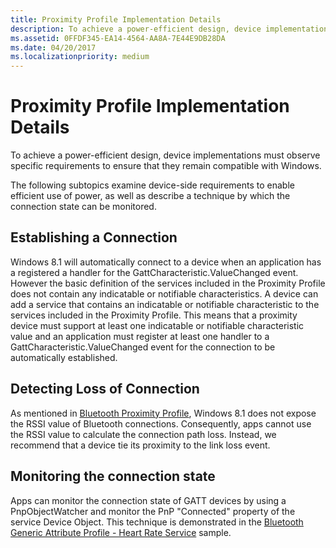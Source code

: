 ```yaml
---
title: Proximity Profile Implementation Details
description: To achieve a power-efficient design, device implementations must observe specific requirements to ensure that they remain compatible with Windows.
ms.assetid: 0FFDF345-EA14-4564-AA8A-7E44E9DB28DA
ms.date: 04/20/2017
ms.localizationpriority: medium
---
```


# Proximity Profile Implementation Details


To achieve a power-efficient design, device implementations must observe specific requirements to ensure that they remain compatible with Windows.

The following subtopics examine device-side requirements to enable efficient use of power, as well as describe a technique by which the connection state can be monitored.

## <span id="Establishing_a_Connection"></span><span id="establishing_a_connection"></span><span id="ESTABLISHING_A_CONNECTION"></span>Establishing a Connection


Windows 8.1 will automatically connect to a device when an application has a registered a handler for the GattCharacteristic.ValueChanged event. However the basic definition of the services included in the Proximity Profile does not contain any indicatable or notifiable characteristics. A device can add a service that contains an indicatable or notifiable characteristic to the services included in the Proximity Profile. This means that a proximity device must support at least one indicatable or notifiable characteristic value and an application must register at least one handler to a GattCharacteristic.ValueChanged event for the connection to be automatically established.

## <span id="Detecting_Loss_of_Connection"></span><span id="detecting_loss_of_connection"></span><span id="DETECTING_LOSS_OF_CONNECTION"></span>Detecting Loss of Connection


As mentioned in [Bluetooth Proximity Profile](bluetooth-proximity-profile.md), Windows 8.1 does not expose the RSSI value of Bluetooth connections. Consequently, apps cannot use the RSSI value to calculate the connection path loss. Instead, we recommend that a device tie its proximity to the link loss event.

## <span id="Monitoring_the_connection_state"></span><span id="monitoring_the_connection_state"></span><span id="MONITORING_THE_CONNECTION_STATE"></span>Monitoring the connection state


Apps can monitor the connection state of GATT devices by using a PnpObjectWatcher and monitor the PnP "Connected" property of the service Device Object. This technique is demonstrated in the [Bluetooth Generic Attribute Profile - Heart Rate Service](http://go.microsoft.com/fwlink/p/?linkid=301978) sample.

 

 






